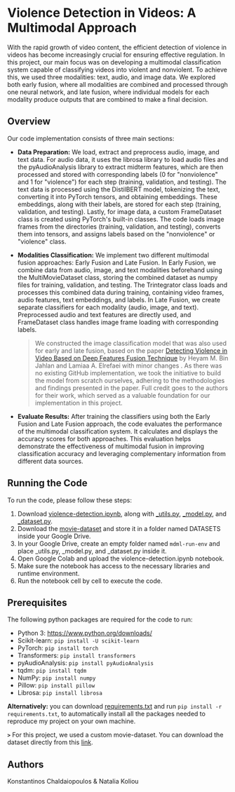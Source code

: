 # Violence Detection in Videos: A Multimodal Approach

With the rapid growth of video content, the efficient detection of violence in videos has become increasingly crucial for ensuring effective regulation. In this project, our main focus was on developing a multimodal classification system capable of classifying videos into violent and nonviolent. To achieve this, we used three modalities: text, audio, and image data. We explored both early fusion, where all modalities are combined and processed through one neural network, and late fusion, where individual models for each modality produce outputs that are combined to make a final decision.

## Overview
Our code implementation consists of three main sections:

* **Data Preparation:**
We load, extract and preprocess audio, image, and text data. For audio data, it uses the librosa library to load audio files and the pyAudioAnalysis library to extract midterm features, which are then processed and stored with corresponding labels (0 for "nonviolence" and 1 for "violence") for each step (training, validation, and testing). The text data is processed using the DistilBERT model, tokenizing the text, converting it into PyTorch tensors, and obtaining embeddings. These embeddings, along with their labels, are stored for each step (training, validation, and testing). Lastly, for image data, a custom FrameDataset class is created using PyTorch's built-in classes. The code loads image frames from the directories (training, validation, and testing), converts them into tensors, and assigns labels based on the "nonviolence" or "violence" class.

* **Modalities Classification:**
We implement two different multimodal fusion approaches: Early Fusion and Late Fusion. In Early Fusion, we combine data from audio, image, and text modalities beforehand using the MultiMovieDataset class, storing the combined dataset as numpy files for training, validation, and testing. The Trintegrator class loads and processes this combined data during training, containing video frames, audio features, text embeddings, and labels. In Late Fusion, we create separate classifiers for each modality (audio, image, and text). Preprocessed audio and text features are directly used, and FrameDataset class handles image frame loading with corresponding labels.

   > We constructed the image classification model that was also used for early and late fusion, based on the paper [Detecting Violence in Video Based on Deep Features Fusion Technique](https://arxiv.org/ftp/arxiv/papers/2204/2204.07443.pdf) by Heyam M. Bin Jahlan and Lamiaa A. Elrefaei with minor changes . As there was no existing GitHub implementation, we took the initiative to build the model from scratch ourselves, adhering to the methodologies and findings presented in the paper. Full credit goes to the authors for their work, which served as a valuable foundation for our implementation in this project.

* **Evaluate Results:**
After training the classifiers using both the Early Fusion and Late Fusion approach, the code evaluates the performance of the multimodal classification system. It calculates and displays the accuracy scores for both approaches. This evaluation helps demonstrate the effectiveness of multimodal fusion in improving classification accuracy and leveraging complementary information from different data sources.

## Running the Code
To run the code, please follow these steps:
1. Download [violence-detection.ipynb](https://github.com/KonstantinosChaldaiopoulos/VideoViolenceDetection/blob/main/violence-detection.ipynb), along with [_utils.py](https://github.com/KonstantinosChaldaiopoulos/VideoViolenceDetection/blob/main/_utils.py), [_model.py](https://github.com/KonstantinosChaldaiopoulos/VideoViolenceDetection/blob/main/_model.py), and [_dataset.py](https://github.com/KonstantinosChaldaiopoulos/VideoViolenceDetection/blob/main/_dataset.py).
2. Download the [movie-dataset](https://drive.google.com/drive/folders/1K6P0tfItrAPVkCyPw-8al3Br2le1B7JH?usp=sharing) and store it in a folder named DATASETS inside your Google Drive.
3. In your Google Drive, create an empty folder named `mdml-run-env` and place _utils.py, _model.py, and _dataset.py inside it.
4. Open Google Colab and upload the violence-detection.ipynb notebook.
5. Make sure the notebook has access to the necessary libraries and runtime environment.
6. Run the notebook cell by cell to execute the code.

## Prerequisites
The following python packages are required for the code to run:
* Python 3: https://www.python.org/downloads/
* Scikit-learn: `pip install -U scikit-learn`
* PyTorch: `pip install torch`
* Transformers: `pip install transformers`
* pyAudioAnalysis: `pip install pyAudioAnalysis`
* tqdm: `pip install tqdm`
* NumPy: `pip install numpy`
* Pillow: `pip install pillow`
* Librosa: `pip install librosa`

**Alternatively:** you can download [requirements.txt](https://github.com/KonstantinosChaldaiopoulos/VideoViolenceDetection/blob/main/requirements.txt) and run ```pip install -r requirements.txt```, to automatically install all the packages needed to reproduce my project on your own machine.

**```>```** For this project, we used a custom movie-dataset. You can download the dataset directly from this [link](https://drive.google.com/drive/folders/1K6P0tfItrAPVkCyPw-8al3Br2le1B7JH?usp=sharing).

## Authors
Konstantinos Chaldaiopoulos & Natalia Koliou
